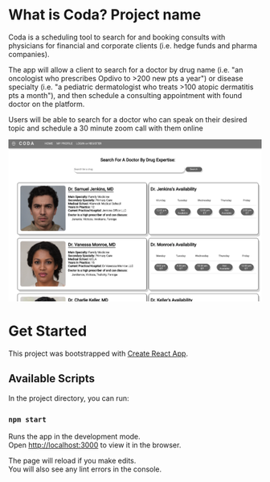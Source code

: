 # What is Coda? Project name

Coda is a scheduling tool to search for and booking consults with physicians for financial and corporate clients (i.e. hedge funds and pharma companies).

The app will allow a client to search for a doctor by drug name (i.e. "an oncologist who prescribes Opdivo to >200 new pts a year") or disease specialty (i.e. "a pediatric dermatologist who treats >100 atopic dermatitis pts a month"), and then schedule a consulting appointment with found doctor on the platform.

Users will be able to search for a doctor who can speak on their desired topic and schedule a 30 minute zoom call with them online

![screenshot](https://github.com/ehp2021/consult-sched/blob/main/screenshot.png)

# Get Started 

This project was bootstrapped with [Create React App](https://github.com/facebook/create-react-app).

## Available Scripts

In the project directory, you can run:

### `npm start`

Runs the app in the development mode.\
Open [http://localhost:3000](http://localhost:3000) to view it in the browser.

The page will reload if you make edits.\
You will also see any lint errors in the console.
